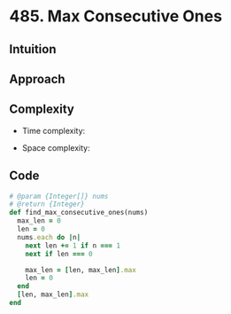 # 485. Max Consecutive Ones

## Intuition

## Approach
<!-- Describe your approach to solving the problem. -->

## Complexity

- Time complexity:
<!-- Add your time complexity here, e.g. $$O(n)$$ -->

- Space complexity:
<!-- Add your space complexity here, e.g. $$O(n)$$ -->

## Code

```ruby
# @param {Integer[]} nums
# @return {Integer}
def find_max_consecutive_ones(nums)
  max_len = 0
  len = 0
  nums.each do |n|
    next len += 1 if n === 1
    next if len === 0

    max_len = [len, max_len].max
    len = 0
  end
  [len, max_len].max
end
```
